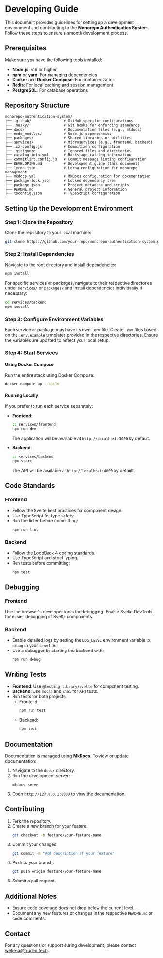 # Developing Guide

This document provides guidelines for setting up a development environment and contributing to the **Monorepo Authentication System**. Follow these steps to ensure a smooth development process.

## Prerequisites

Make sure you have the following tools installed:

- **Node.js**: v16 or higher
- **npm** or **yarn**: For managing dependencies
- **Docker** and **Docker Compose**: For containerization
- **Redis**: For local caching and session management
- **PostgreSQL**: For database operations

## Repository Structure

```
monorepo-authentication-system/
├── .github/               # GitHub-specific configurations
├── .husky/                # Git hooks for enforcing standards
├── docs/                  # Documentation files (e.g., mkdocs)
├── node_modules/          # Node.js dependencies
├── packages/              # Shared libraries or utilities
├── services/              # Microservices (e.g., frontend, backend)
├── .cz-config.js          # Commitizen configuration
├── .gitignore             # Ignored files and directories
├── catalog-info.yml       # Backstage catalog information
├── commitlint.config.js   # Commit message linting configuration
├── DEVELOPING.md          # Development guide (this document)
├── lerna.json             # Lerna configuration for monorepo management
├── mkdocs.yml             # MkDocs configuration for documentation
├── package-lock.json      # Locked dependency tree
├── package.json           # Project metadata and scripts
├── README.md              # General project information
├── tsconfig.json          # TypeScript configuration
```

## Setting Up the Development Environment

### Step 1: Clone the Repository

Clone the repository to your local machine:

```bash
git clone https://github.com/your-repo/monorepo-authentication-system.git
```

### Step 2: Install Dependencies

Navigate to the root directory and install dependencies:

```bash
npm install
```

For specific services or packages, navigate to their respective directories under `services/` or `packages/` and install dependencies individually if necessary:

```bash
cd services/backend
npm install
```

### Step 3: Configure Environment Variables

Each service or package may have its own `.env` file. Create `.env` files based on the `.env.example` templates provided in the respective directories. Ensure the variables are updated to reflect your local setup.

### Step 4: Start Services

#### Using Docker Compose

Run the entire stack using Docker Compose:

```bash
docker-compose up --build
```

#### Running Locally

If you prefer to run each service separately:

- **Frontend**:
  ```bash
  cd services/frontend
  npm run dev
  ```
  The application will be available at `http://localhost:3000` by default.

- **Backend**:
  ```bash
  cd services/backend
  npm start
  ```
  The API will be available at `http://localhost:4000` by default.

## Code Standards

### Frontend

- Follow the Svelte best practices for component design.
- Use TypeScript for type safety.
- Run the linter before committing:
  ```bash
  npm run lint
  ```

### Backend

- Follow the LoopBack 4 coding standards.
- Use TypeScript and strict typing.
- Run tests before committing:
  ```bash
  npm test
  ```

## Debugging

### Frontend

Use the browser's developer tools for debugging. Enable Svelte DevTools for easier debugging of Svelte components.

### Backend

- Enable detailed logs by setting the `LOG_LEVEL` environment variable to `debug` in your `.env` file.
- Use a debugger by starting the backend with:
  ```bash
  npm run debug
  ```

## Writing Tests

- **Frontend**: Use `@testing-library/svelte` for component testing.
- **Backend**: Use `mocha` and `chai` for API tests.
- Run tests for both projects:
  - Frontend:
    ```bash
    npm run test
    ```
  - Backend:
    ```bash
    npm test
    ```

## Documentation

Documentation is managed using **MkDocs**. To view or update documentation:

1. Navigate to the `docs/` directory.
2. Run the development server:
   ```bash
   mkdocs serve
   ```
3. Open `http://127.0.0.1:8000` to view the documentation.

## Contributing

1. Fork the repository.
2. Create a new branch for your feature:
   ```bash
   git checkout -b feature/your-feature-name
   ```
3. Commit your changes:
   ```bash
   git commit -m "Add description of your feature"
   ```
4. Push to your branch:
   ```bash
   git push origin feature/your-feature-name
   ```
5. Submit a pull request.

## Additional Notes

- Ensure code coverage does not drop below the current level.
- Document any new features or changes in the respective `README.md` or code comments.

## Contact

For any questions or support during development, please contact [wekesa@truden.tech](mailto:wekesa@truden.tech).

